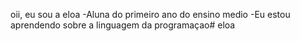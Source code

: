oii, eu sou a  eloa
-Aluna do primeiro ano do ensino medio
-Eu estou aprendendo sobre a linguagem da programaçao# eloa
